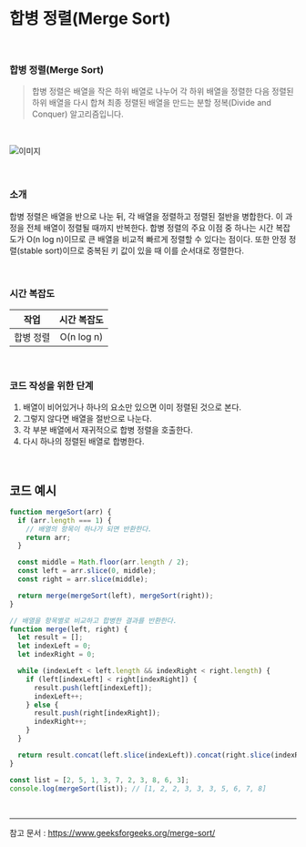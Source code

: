 # 합병 정렬(Merge Sort)

<br>

### 합병 정렬(Merge Sort)

> 합병 정렬은 배열을 작은 하위 배열로 나누어 각 하위 배열을 정렬한 다음 정렬된 하위 배열을 다시 합쳐 최종 정렬된 배열을 만드는 분할 정복(Divide and Conquer) 알고리즘입니다.

<br/>

![이미지](https://user-images.githubusercontent.com/93918946/212004624-0c7f711b-a2af-477f-bab9-d79a8b53a726.png)

<br/>

### 소개

합병 정렬은 배열을 반으로 나눈 뒤, 각 배열을 정렬하고 정렬된 절반을 병합한다. 이 과정을 전체 배열이 정렬될 때까지 반복한다. 합병 정렬의 주요 이점 중 하나는 시간 복잡도가 O(n log n)이므로 큰 배열을 비교적 빠르게 정렬할 수 있다는 점이다. 또한 안정 정렬(stable sort)이므로 중복된 키 값이 있을 때 이를 순서대로 정렬한다.

<br/>

### 시간 복잡도

|   작업    | 시간 복잡도 |
| :-------: | :---------: |
| 합병 정렬 | O(n log n)  |

<br/>

### 코드 작성을 위한 단계

1. 배열이 비어있거나 하나의 요소만 있으면 이미 정렬된 것으로 본다.
2. 그렇지 않다면 배열을 절반으로 나눈다.
3. 각 부분 배열에서 재귀적으로 합병 정렬을 호출한다.
4. 다시 하나의 정렬된 배열로 합병한다.

<br/>

## 코드 예시

```javascript
function mergeSort(arr) {
  if (arr.length === 1) {
    // 배열의 항목이 하나가 되면 반환한다.
    return arr;
  }

  const middle = Math.floor(arr.length / 2);
  const left = arr.slice(0, middle);
  const right = arr.slice(middle);

  return merge(mergeSort(left), mergeSort(right));
}

// 배열을 항목별로 비교하고 합병한 결과를 반환한다.
function merge(left, right) {
  let result = [];
  let indexLeft = 0;
  let indexRight = 0;

  while (indexLeft < left.length && indexRight < right.length) {
    if (left[indexLeft] < right[indexRight]) {
      result.push(left[indexLeft]);
      indexLeft++;
    } else {
      result.push(right[indexRight]);
      indexRight++;
    }
  }

  return result.concat(left.slice(indexLeft)).concat(right.slice(indexRight));
}

const list = [2, 5, 1, 3, 7, 2, 3, 8, 6, 3];
console.log(mergeSort(list)); // [1, 2, 2, 3, 3, 3, 5, 6, 7, 8]
```

<br/>

---

참고 문서 : https://www.geeksforgeeks.org/merge-sort/
